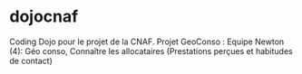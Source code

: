 # dojocnaf
Coding Dojo pour le projet de la CNAF.
Projet GeoConso : Equipe Newton (4): Géo conso, Connaître les allocataires (Prestations perçues et habitudes de contact)
